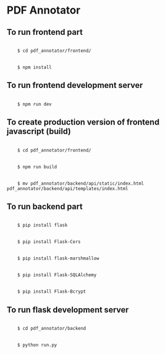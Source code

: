 # PDF Annotator

## To run frontend part 
<code>
    $ cd pdf_annotator/frontend/
</code>
<br>
<code>
    $ npm install
</code>

## To run frontend development server
<code>
    $ npm run dev
</code>

## To create production version of frontend javascript (build)
<code>
    $ cd pdf_annotator/frontend/
</code>
<br>
<code>
    $ npm run build
</code>
<br>
<code>
    $ mv pdf_annotator/backend/api/static/index.html pdf_annotator/backend/api/templates/index.html 
</code>

## To run backend part
<code>
    $ pip install flask
</code>
<br>
<code>
    $ pip install Flask-Cors
</code>
<br>
<code>
    $ pip install flask-marshmallow
</code>
<br>
<code>
    $ pip install Flask-SQLAlchemy
</code>
<br>
<code>
    $ pip install Flask-Bcrypt    
</code>

## To run flask development server
<code>
    $ cd pdf_annotator/backend    
</code>
<br>
<code>
    $ python run.py
</code>
